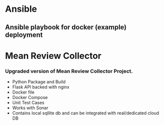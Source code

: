 # Ansible
## Ansible playbook for docker (example) deployment

# Mean Review Collector
### Upgraded version of Mean Review Collector Project.
- Python Package and Build
- Flask API backed with nginx
- Docker file
- Docker Compose
- Unit Test Cases
- Works with Sonar 
- Contains local sqllite db and can be integrated with real/dedicated cloud DB

